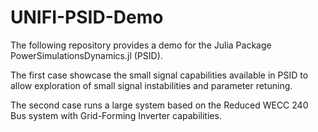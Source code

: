 # UNIFI-PSID-Demo

The following repository provides a demo for the Julia Package PowerSimulationsDynamics.jl (PSID).

The first case showcase the small signal capabilities available in PSID to allow exploration of small signal instabilities and parameter retuning.

The second case runs a large system based on the Reduced WECC 240 Bus system with Grid-Forming Inverter capabilities.